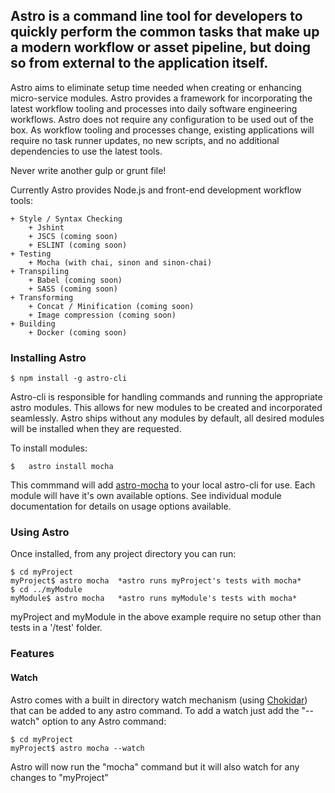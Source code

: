 ## Astro is a command line tool for developers to quickly perform the common tasks that make up a modern workflow or asset pipeline, but doing so from external to the application itself.

Astro aims to eliminate setup time needed when creating or enhancing micro-service modules. Astro provides a framework for incorporating the latest workflow tooling and processes into daily software engineering workflows.  Astro does not require any configuration to be used out of the box. As workflow tooling and processes change, existing applications will require no task runner updates, no new scripts, and no additional dependencies to use the latest tools.

Never write another gulp or grunt file!



Currently Astro provides Node.js and front-end development workflow tools:

	+ Style / Syntax Checking
		+ Jshint
		+ JSCS (coming soon)
		+ ESLINT (coming soon)
	+ Testing
		+ Mocha (with chai, sinon and sinon-chai)
	+ Transpiling
		+ Babel (coming soon)
		+ SASS (coming soon)
	+ Transforming
		+ Concat / Minification (coming soon)
		+ Image compression (coming soon)
	+ Building
		+ Docker (coming soon)



### Installing Astro
```
$ npm install -g astro-cli
```
Astro-cli is responsible for handling commands and running the appropriate astro modules.  This allows for new modules to be created and incorporated seamlessly. Astro ships without any modules by default, all desired modules will be installed when they are requested.

To install modules:

```
$	astro install mocha
```


This commmand will add [astro-mocha](https://www.npmjs.com/package/astro-mocha) to your local astro-cli for use.  Each module will have it's own available options.  See individual module documentation for details on usage options available.

### Using Astro

Once installed, from any project directory you can run:

```
$ cd myProject
myProject$ astro mocha  *astro runs myProject's tests with mocha*
$ cd ../myModule
myModule$ astro mocha 	*astro runs myModule's tests with mocha*
```

myProject and myModule in the above example require no setup other than tests in a '/test' folder.


### Features

#### Watch

Astro comes with a built in directory watch mechanism (using [Chokidar](https://www.npmjs.com/package/chokidar)) that can be added to any astro command. To add a watch just add the "--watch" option to any Astro command:

```
$ cd myProject
myProject$ astro mocha --watch
```

Astro will now run the "mocha" command but it will also watch for any changes to "myProject"

